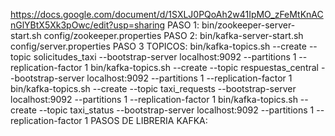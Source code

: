 https://docs.google.com/document/d/1SXLJ0PQoAh2w41IpMO_zFeMtKnACnGlYBtX5Xk3pOwc/edit?usp=sharing
PASO 1:
bin/zookeeper-server-start.sh config/zookeeper.properties
PASO 2:
bin/kafka-server-start.sh config/server.properties
PASO 3 TOPICOS:
bin/kafka-topics.sh --create --topic solicitudes_taxi --bootstrap-server localhost:9092 --partitions 1 --replication-factor 1
bin/kafka-topics.sh --create --topic respuestas_central --bootstrap-server localhost:9092 --partitions 1 --replication-factor 1
bin/kafka-topics.sh --create --topic taxi_requests --bootstrap-server localhost:9092 --partitions 1 --replication-factor 1
bin/kafka-topics.sh --create --topic taxi_status --bootstrap-server localhost:9092 --partitions 1 --replication-factor 1
PASOS DE LIBRERIA KAFKA:
